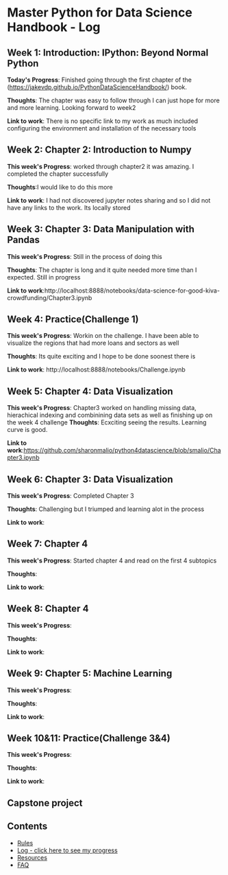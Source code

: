 # Master Python for Data Science Handbook - Log

## Week 1: Introduction: IPython: Beyond Normal Python

**Today's Progress**: Finished going through the first chapter of the (https://jakevdp.github.io/PythonDataScienceHandbook/) book.

**Thoughts**: The chapter was easy to follow through I can just hope for more and more learning. Looking forward to week2

**Link to work**: There is no specific link to my work as much included configuring the environment and installation of the necessary tools

## Week 2: Chapter 2: Introduction to Numpy

**This week's Progress**: worked through chapter2 it was amazing. I completed the chapter successfully

**Thoughts**:I would like to do this more

**Link to work**: I had not discovered jupyter notes sharing and so I did not have any links to the work. Its locally stored

## Week 3: Chapter 3: Data Manipulation with Pandas

**This week's Progress**: Still in the process of doing this

**Thoughts**: The chapter is long and it quite needed more time than I expected. Still in progress

**Link to work**:http://localhost:8888/notebooks/data-science-for-good-kiva-crowdfunding/Chapter3.ipynb

## Week 4: Practice(Challenge 1)

**This week's Progress**: Workin on the challenge. I have been able to visualize the regions that had more loans and sectors as well

**Thoughts**: Its quite exciting and I hope to be done soonest there is

**Link to work**: http://localhost:8888/notebooks/Challenge.ipynb

## Week 5: Chapter 4: Data Visualization

**This week's Progress**: Chapter3 worked on handling missing data, hierachical indexing and combinining data sets as well as finishing up on the week 4 challenge
**Thoughts**: Ecxciting seeing the results. Learning curve is good.

**Link to work**:https://github.com/sharonmalio/python4datascience/blob/smalio/Chapter3.ipynb

## Week 6: Chapter 3: Data Visualization

**This week's Progress**:  Completed Chapter 3

**Thoughts**: Challenging but I triumped and learning alot in the process

**Link to work**:

## Week 7: Chapter 4

**This week's Progress**: Started chapter 4 and read on the first 4 subtopics

**Thoughts**:

**Link to work**:

## Week 8: Chapter 4
**This week's Progress**:

**Thoughts**:

**Link to work**:

## Week 9: Chapter 5: Machine Learning

**This week's Progress**:

**Thoughts**:

**Link to work**:

## Week 10&11: Practice(Challenge 3&4)

**This week's Progress**:

**Thoughts**:

**Link to work**:
## Capstone project


## Contents
* [Rules](https://github.com/Python-4-DS/Python4ds_cohort-1/blob/master/rules.md)
* [Log - click here to see my progress](https://github.com/Python-4-DS/Python4ds_cohort-1/blob/master/log.md)
* [Resources](https://github.com/Python-4-DS/Python4ds_cohort-1/blob/master/resources.md)
* [FAQ](https://github.com/Python-4-DS/Python4ds_cohort-1/blob/master/FAQ.md)
